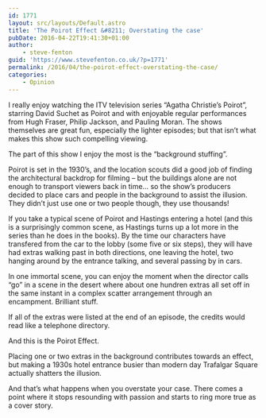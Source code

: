 ```yaml
---
id: 1771
layout: src/layouts/Default.astro
title: 'The Poirot Effect &#8211; Overstating the case'
pubDate: 2016-04-22T19:41:30+01:00
author:
    - steve-fenton
guid: 'https://www.stevefenton.co.uk/?p=1771'
permalink: /2016/04/the-poirot-effect-overstating-the-case/
categories:
    - Opinion
---
```


I really enjoy watching the ITV television series “Agatha Christie’s Poirot”, starring David Suchet as Poirot and with enjoyable regular performances from Hugh Fraser, Philip Jackson, and Pauling Moran. The shows themselves are great fun, especially the lighter episodes; but that isn’t what makes this show such compelling viewing.

The part of this show I enjoy the most is the “background stuffing”.

Poirot is set in the 1930’s, and the location scouts did a good job of finding the architectural backdrop for filming – but the buildings alone are not enough to transport viewers back in time… so the show’s producers decided to place cars and people in the background to assist the illusion. They didn’t just use one or two people though, they use thousands!

If you take a typical scene of Poirot and Hastings entering a hotel (and this is a surprisingly common scene, as Hastings turns up a lot more in the series than he does in the books). By the time our characters have transfered from the car to the lobby (some five or six steps), they will have had extras walking past in both directions, one leaving the hotel, two hanging around by the entrance talking, and several passing by in cars.

In one immortal scene, you can enjoy the moment when the director calls “go” in a scene in the desert where about one hundren extras all set off in the same instant in a complex scatter arrangement through an encampment. Brilliant stuff.

If all of the extras were listed at the end of an episode, the credits would read like a telephone directory.

And this is the Poirot Effect.

Placing one or two extras in the background contributes towards an effect, but making a 1930s hotel entrance busier than modern day Trafalgar Square actually shatters the illusion.

And that’s what happens when you overstate your case. There comes a point where it stops resounding with passion and starts to ring more true as a cover story.